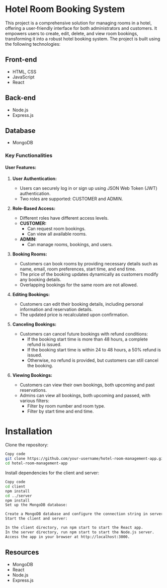 
# Hotel Room Booking System

This project is a comprehensive solution for managing rooms in a hotel, offering a user-friendly interface for both administrators and customers. It empowers users to create, edit, delete, and view room bookings, transforming it into a robust hotel booking system. The project is built using the following technologies:

## Front-end
- HTML, CSS
- JavaScript
- React

## Back-end
- Node.js
- Express.js

## Database
- MongoDB

### Key Functionalities

#### User Features:

1. **User Authentication:**
   - Users can securely log in or sign up using JSON Web Token (JWT) authentication.
   - Two roles are supported: CUSTOMER and ADMIN.

2. **Role-Based Access:**
   - Different roles have different access levels.
   - **CUSTOMER:**
     - Can request room bookings.
     - Can view all available rooms.
   - **ADMIN:**
     - Can manage rooms, bookings, and users.

3. **Booking Rooms:**
   - Customers can book rooms by providing necessary details such as name, email, room preferences, start time, and end time.
   - The price of the booking updates dynamically as customers modify any booking details.
   - Overlapping bookings for the same room are not allowed.

4. **Editing Bookings:**
   - Customers can edit their booking details, including personal information and reservation details.
   - The updated price is recalculated upon confirmation.

5. **Canceling Bookings:**
   - Customers can cancel future bookings with refund conditions:
     - If the booking start time is more than 48 hours, a complete refund is issued.
     - If the booking start time is within 24 to 48 hours, a 50% refund is issued.
     - Otherwise, no refund is provided, but customers can still cancel the booking.

6. **Viewing Bookings:**
   - Customers can view their own bookings, both upcoming and past reservations.
   - Admins can view all bookings, both upcoming and passed, with various filters:
     - Filter by room number and room type.
     - Filter by start time and end time.



# Installation
Clone the repository:
```bash
Copy code
git clone https://github.com/your-username/hotel-room-management-app.git
cd hotel-room-management-app
```
Install dependencies for the client and server:

```bash
Copy code
cd client
npm install
cd ../server
npm install
Set up the MongoDB database:

Create a MongoDB database and configure the connection string in server/config/db.js.
Start the client and server:

In the client directory, run npm start to start the React app.
In the server directory, run npm start to start the Node.js server.
Access the app in your browser at http://localhost:3000.

```

**Resources**
-----------------------
- MongoDB
- React
- Node.js
- Express.js
